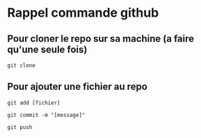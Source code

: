# Rappel commande github

## Pour cloner le repo sur sa machine (a faire qu'une seule fois)
```
git clone 
```

## Pour ajouter une fichier au repo

```
git add [fichier]
```
```
git commit -m "[message]"
```
```
git push
```
